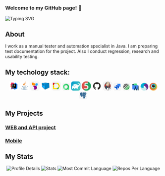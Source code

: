 ### Welcome to my GitHub page! 👋
![Typing SVG](https://readme-typing-svg.herokuapp.com?color=%23FF00FF&lines=I%60m+Java+QA+Engineer)

## About
I work as a manual tester and automation specialist in Java. 
I am preparing test documentation for the project. 
Also I conduct regression, research and usability testing.

## My techology stack:


<p align="center">
<a href="https://www.jetbrains.com/ru-ru/idea/"><img width="6%" title="IntelliJ IDEA" src="media/Idea.svg" alt="Intelij_IDEA"></a>
<a href="https://www.java.com/"><img width="6%" title="Java" src="media/Java.svg" alt="Java"></a>
<a href="https://selenide.org/"><img width="6%" title="Selenide" src="media/selenide.svg" alt="Selenide"></a>
<a href="https://aerokube.com/selenoid/latest/"><img width="6%" title="Selenoid" src="media/selenoid-logo.svg" alt="Selenoid"></a>
<a href="https://allurereport.org/"><img width="6%" title="Allure Report" src="media/allure_report.svg" alt="Allure_Report"></a>
<a href="https://qameta.io/"><img width="5%" title="Allure TestOps" src="media/allure_testops.svg" alt="AllureTestOps"></a>
<a href="https://gradle.org/"><img width="6%" title="Gradle" src="media/gradle.svg" alt="Gradle"></a>
<a href="https://junit.org/junit5/docs/current/user-guide/"><img width="6%" title="JUnit5" src="media/junit5.svg" alt="JUnit5"></a>
<a href="https://github.com/"><img width="6%" title="GitHub" src="media/GitHub.svg" alt="GitHub"></a>
<a href="https://www.jenkins.io/"><img width="6%" title="Jenkins" src="media/jenkins.svg" alt="Jenkins"></a>
<a href="https://www.atlassian.com/ru/software/jira"><img width="5%" title="Jira" src="media/jira.svg" alt="Jira"></a>
<a href="https://rest-assured.io/"><img width="5%" title="Rest Assured" src="media/rest_assured.svg" alt="RestAssured"></a>
<a href="https://developer.android.com/studio"><img width="5%" title="Android Studio" src="media/Android-studio.svg" alt="Jira"></a>
<a href="http://appium.io"><img width="5%" title="Appium" src="media/Appium.svg" alt="Appium"></a>
<a href="https://www.browserstack.com/"><img width="5%" title="Browserstack" src="media/Browserstack.svg" alt="Appium"></a>
<a href="https://www.postgresql.org/"><img width="5%" title="Postgresql" src="media/postgreSQL.svg" alt="Appium"></a>
</p>

## My Projects
### [WEB and API project](https://github.com/KorolevaEka/final-diplom)
### [Mobile](https://github.com/KorolevaEka/mobile-tests)

## My Stats
<p align="center">
  <img src="https://github-profile-summary-cards.vercel.app/api/cards/profile-details?username=KorolevaEka&theme=tokyonight" alt="Profile Details">
  <img src="https://github-profile-summary-cards.vercel.app/api/cards/stats?username=KorolevaEka&theme=tokyonight" alt="Stats">
  <img src="https://github-profile-summary-cards.vercel.app/api/cards/most-commit-language?username=KorolevaEka&theme=tokyonight" alt="Most Commit Language">
  <img src="https://github-profile-summary-cards.vercel.app/api/cards/repos-per-language?username=KorolevaEka&theme=tokyonight" alt="Repos Per Language">
</p>
